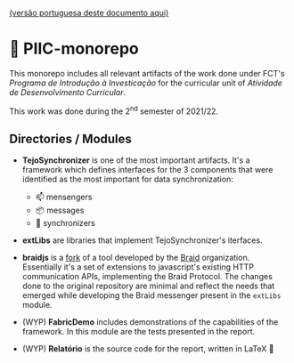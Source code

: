[(versão portuguesa deste documento aqui)](README.pt.md)

# 💫 PIIC-monorepo
This monorepo includes all relevant artifacts of the work done under FCT's _Programa de Introdução à Investicação_ for the curricular unit of _Atividade de Desenvolvimento Curricular_.

This work was done during the 2<sup>nd</sup> semester of 2021/22.

## Directories / Modules

- **TejoSynchronizer** is one of the most important artifacts. It's a framework which defines interfaces for the 3 components that were identified as the most important for data synchronization:
    - 📫 mensengers
    - 📦 messages
    - 🔄 synchronizers

- **extLibs** are libraries that implement TejoSynchronizer's iterfaces.

- **braidjs** is a [fork](https://github.com/braid-org/braidjs) of a tool developed by the [Braid](https://www.braid.org/) organization. Essentially it's a set of extensions to javascript's existing HTTP communication APIs, implementing the Braid Protocol. The changes done to the original repository are minimal and reflect the needs that emerged while developing the Braid messenger present in the `extLibs` module.

- (WYP) **FabricDemo** includes demonstrations of the capabilities of the framework. In this module are the tests presented in the report.

- (WYP) **Relatório** is the source code for the report, written in LaTeX  💫





